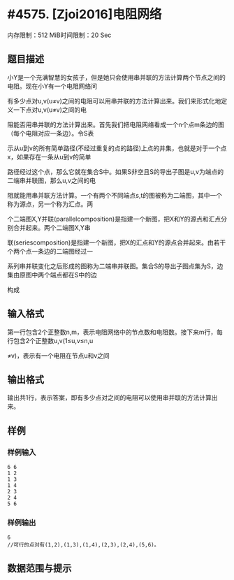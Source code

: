# #4575. [Zjoi2016]电阻网络

内存限制：512 MiB时间限制：20 Sec

## 题目描述

小Y是一个充满智慧的女孩子，但是她只会使用串并联的方法计算两个节点之间的电阻。现在小Y有一个电阻网络问

有多少点对u,v(u&ne;v)之间的电阻可以用串并联的方法计算出来。我们来形式化地定义一下点对u,v(u&ne;v)之间的电

阻能否用串并联的方法计算出来。首先我们把电阻网络看成一个n个点m条边的图（每个电阻对应一条边）。令S表

示从u到v的所有简单路径(不经过重复的点的路径)上点的并集，也就是对于一个点x，如果存在一条从u到v的简单

路径经过这个点，那么它就在集合S中。如果S非空且S的导出子图是u,v为端点的二端串并联图，那么u,v之间的电

阻就能用串并联方法计算。一个有两个不同端点s,t的图被称为二端图，其中一个称为源点，另一个称为汇点。两

个二端图X,Y并联(parallelcomposition)是指建一个新图，把X和Y的源点和汇点分别合并起来。两个二端图X,Y串

联(seriescomposition)是指建一个新图，把X的汇点和Y的源点合并起来。由若干个两个点一条边的二端图经过一

系列串并联变化之后形成的图称为二端串并联图。集合S的导出子图点集为S，边集由原图中两个端点都在S中的边

构成

## 输入格式

第一行包含2个正整数n,m，表示电阻网络中的节点数和电阻数。接下来m行，每行包含2个正整数u,v(1&le;u,v&le;n,u

&ne;v)，表示有一个电阻在节点u和v之间

## 输出格式

输出共1行，表示答案，即有多少点对之间的电阻可以使用串并联的方法计算出来。

## 样例

### 样例输入

    
    6 6
    1 2
    1 3
    1 4
    2 3
    2 4
    5 6
    
    

### 样例输出

    
    6
    //可行的点对有(1,2),(1,3),(1,4),(2,3),(2,4),(5,6)。
    

## 数据范围与提示
